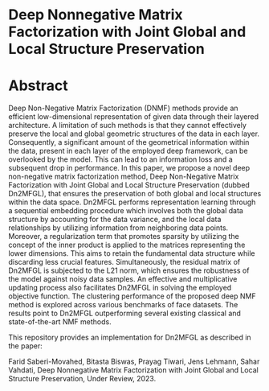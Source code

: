 # Deep Nonnegative Matrix Factorization with Joint Global and Local Structure Preservation 

# Abstract

Deep Non-Negative Matrix Factorization (DNMF) methods provide an efficient low-dimensional representation of given data through their layered architecture. A limitation of such methods is that they cannot effectively preserve the local and global geometric structures of the data in each layer. Consequently, a significant amount of the geometrical information within the data, present in each layer of the employed deep framework, can be overlooked by the model. This can lead to an information loss and a subsequent drop in performance. In this paper, we propose a novel deep non-negative matrix factorization method, Deep Non-Negative Matrix Factorization with Joint Global and Local Structure Preservation (dubbed Dn2MFGL), that ensures the preservation of both global and local structures within the data space. Dn2MFGL performs representation learning through a sequential embedding procedure which involves both the global data structure by accounting for the data variance, and the local data relationships by utilizing information from neighboring data points. Moreover, a regularization term that promotes sparsity by utilizing the concept of the inner product is applied to the matrices representing the lower dimensions. This aims to retain the fundamental data structure while discarding less crucial features. Simultaneously, the residual matrix of Dn2MFGL is subjected to the L21 norm, which ensures the robustness of the model against noisy data samples. An effective and multiplicative updating process also facilitates Dn2MFGL in solving the employed objective function. The clustering performance of the proposed deep NMF method is explored across various benchmarks of face datasets. The results point to Dn2MFGL outperforming several existing classical and state-of-the-art NMF methods.

This repository provides an implementation for Dn2MFGL as described in the paper:

Farid Saberi-Movahed, Bitasta Biswas, Prayag Tiwari, Jens Lehmann, Sahar Vahdati, Deep Nonnegative Matrix Factorization with Joint Global and Local Structure Preservation, Under Review, 2023.
